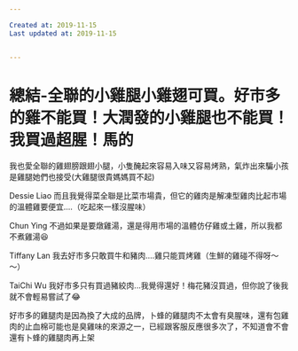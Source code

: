 ```yaml
---

Created at: 2019-11-15
Last updated at: 2019-11-15


---
```


# 總結-全聯的小雞腿小雞翅可買。好市多的雞不能買！大潤發的小雞腿也不能買！我買過超腥！馬的


我也愛全聯的雞翅膀跟翅小腿，小隻醃起來容易入味又容易烤熟，氣炸出來騙小孩是雞腿她們也接受(大雞腿很貴媽媽買不起)

Dessie Liao 而且我覺得菜全聯是比菜市場貴，但它的雞肉是解凍型雞肉比起市場的溫體雞要便宜....（吃起來一樣沒腥味）

Chun Ying 不過如果是要燉雞湯，還是得用市場的溫體仿仔雞或土雞，所以我都不煮雞湯😆

Tiffany Lan 我去好市多只敢買牛和豬肉....雞只能買烤雞（生鮮的雞碰不得呀～～）

TaiChi Wu 我好市多只有買過豬絞肉...我覺得還好！梅花豬沒買過，但你說了後我就不會輕易嘗試了😂

好市多的雞腿肉是因為換了大成的品牌，卜蜂的雞腿肉不太會有臭腥味，還有包雞肉的止血棉可能也是臭雞味的來源之一，已經跟客服反應很多次了，不知道會不會還有卜蜂的雞腿肉再上架

